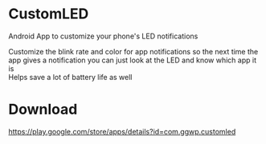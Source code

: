 # CustomLED
Android App to customize your phone's LED notifications  

Customize the blink rate and color for app notifications so the next time the app gives a notification you can just look at the LED and know which app it is  
Helps save a lot of battery life as well

# Download 
https://play.google.com/store/apps/details?id=com.ggwp.customled